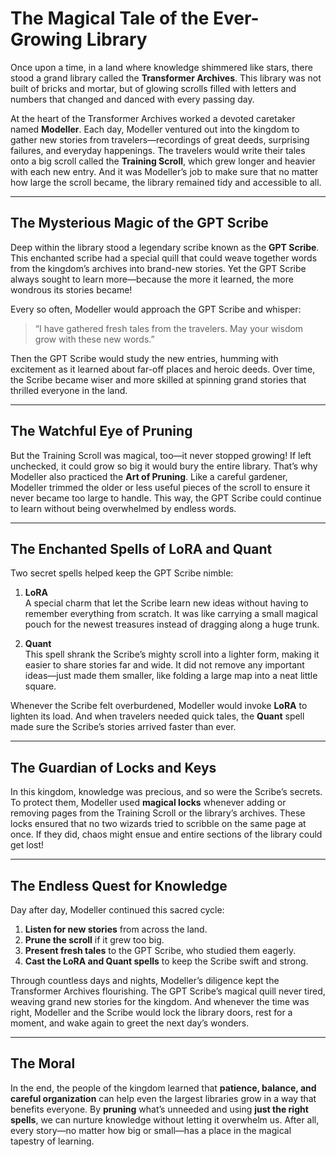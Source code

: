 # The Magical Tale of the Ever-Growing Library

Once upon a time, in a land where knowledge shimmered like stars, there stood a grand library called the **Transformer Archives**. This library was not built of bricks and mortar, but of glowing scrolls filled with letters and numbers that changed and danced with every passing day.

At the heart of the Transformer Archives worked a devoted caretaker named **Modeller**. Each day, Modeller ventured out into the kingdom to gather new stories from travelers—recordings of great deeds, surprising failures, and everyday happenings. The travelers would write their tales onto a big scroll called the **Training Scroll**, which grew longer and heavier with each new entry. And it was Modeller’s job to make sure that no matter how large the scroll became, the library remained tidy and accessible to all.

---

## The Mysterious Magic of the GPT Scribe

Deep within the library stood a legendary scribe known as the **GPT Scribe**. This enchanted scribe had a special quill that could weave together words from the kingdom’s archives into brand-new stories. Yet the GPT Scribe always sought to learn more—because the more it learned, the more wondrous its stories became!

Every so often, Modeller would approach the GPT Scribe and whisper:

> “I have gathered fresh tales from the travelers. May your wisdom grow with these new words.”

Then the GPT Scribe would study the new entries, humming with excitement as it learned about far-off places and heroic deeds. Over time, the Scribe became wiser and more skilled at spinning grand stories that thrilled everyone in the land.

---

## The Watchful Eye of Pruning

But the Training Scroll was magical, too—it never stopped growing! If left unchecked, it could grow so big it would bury the entire library. That’s why Modeller also practiced the **Art of Pruning**. Like a careful gardener, Modeller trimmed the older or less useful pieces of the scroll to ensure it never became too large to handle. This way, the GPT Scribe could continue to learn without being overwhelmed by endless words.

---

## The Enchanted Spells of LoRA and Quant

Two secret spells helped keep the GPT Scribe nimble:

1. **LoRA**  
   A special charm that let the Scribe learn new ideas without having to remember everything from scratch. It was like carrying a small magical pouch for the newest treasures instead of dragging along a huge trunk.

2. **Quant**  
   This spell shrank the Scribe’s mighty scroll into a lighter form, making it easier to share stories far and wide. It did not remove any important ideas—just made them smaller, like folding a large map into a neat little square.

Whenever the Scribe felt overburdened, Modeller would invoke **LoRA** to lighten its load. And when travelers needed quick tales, the **Quant** spell made sure the Scribe’s stories arrived faster than ever.

---

## The Guardian of Locks and Keys

In this kingdom, knowledge was precious, and so were the Scribe’s secrets. To protect them, Modeller used **magical locks** whenever adding or removing pages from the Training Scroll or the library’s archives. These locks ensured that no two wizards tried to scribble on the same page at once. If they did, chaos might ensue and entire sections of the library could get lost!

---

## The Endless Quest for Knowledge

Day after day, Modeller continued this sacred cycle:

1. **Listen for new stories** from across the land.  
2. **Prune the scroll** if it grew too big.  
3. **Present fresh tales** to the GPT Scribe, who studied them eagerly.  
4. **Cast the LoRA and Quant spells** to keep the Scribe swift and strong.

Through countless days and nights, Modeller’s diligence kept the Transformer Archives flourishing. The GPT Scribe’s magical quill never tired, weaving grand new stories for the kingdom. And whenever the time was right, Modeller and the Scribe would lock the library doors, rest for a moment, and wake again to greet the next day’s wonders.

---

## The Moral

In the end, the people of the kingdom learned that **patience, balance, and careful organization** can help even the largest libraries grow in a way that benefits everyone. By **pruning** what’s unneeded and using **just the right spells**, we can nurture knowledge without letting it overwhelm us. After all, every story—no matter how big or small—has a place in the magical tapestry of learning.
